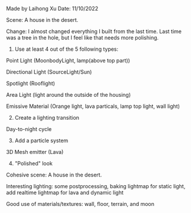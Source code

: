 
Made by Laihong Xu
Date:   11/10/2022


Scene:
A house in the desert.

Change:
I almost changed everything I built from the last time. Last time was a tree in the hole, but I feel like that needs more polishing.





1. Use at least 4 out of the 5 following types:

Point Light (MoonbodyLight, lamp(above top part))

Directional Light (SourceLight/Sun)

Spotlight (Rooflight)

Area Light (light around the outside of the housing)

Emissive Material (Orange light, lava particals, lamp top light, wall light)


2. Create a lighting transition 

Day-to-night cycle


3. Add a particle system 

3D Mesh emitter (Lava)


4. "Polished" look 

Cohesive scene: A house in the desert.

Interesting lighting:   some postprocessing, baking lightmap for static light, add realtime lightmap for lava and dynamic light

Good use of materials/textures:    wall, floor, terrain, and moon
